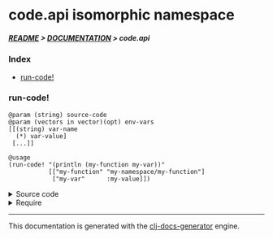 
# code.api isomorphic namespace

##### [README](../../../README.md) > [DOCUMENTATION](../../COVER.md) > code.api

### Index

- [run-code!](#run-code)

### run-code!

```
@param (string) source-code
@param (vectors in vector)(opt) env-vars
[[(string) var-name
  (*) var-value]
 [...]]
```

```
@usage
(run-code! "(println (my-function my-var))"
           [["my-function" "my-namespace/my-function"]
            ["my-var"      :my-value]])
```

<details>
<summary>Source code</summary>

```
(defn run-code!
  ([source-code]
   (run-code! source-code []))

  ([source-code env-vars]
   #?(:clj (if (string/nonblank? source-code)
               (letfn [(environment-f [environment [var-name var-value]]
                                      (str environment "(def ^{:private true} "var-name" "var-value")\n"))]
                      (let [environment (reduce environment-f "" env-vars)
                            source-code (str environment source-code)]
                           (try (load-string source-code)
                                (catch Exception e (println e)))))))))
```

</details>

<details>
<summary>Require</summary>

```
(ns my-namespace (:require [code.api :refer [run-code!]]))

(code.api/run-code! ...)
(run-code!          ...)
```

</details>

---

This documentation is generated with the [clj-docs-generator](https://github.com/bithandshake/clj-docs-generator) engine.

